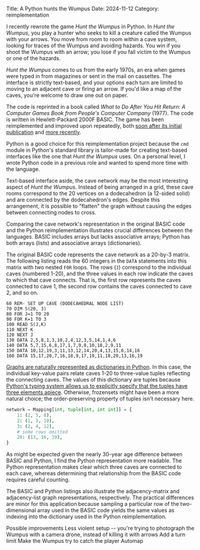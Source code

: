 Title: A Python hunts the Wumpus
Date: 2024-11-12
Category: reimplementation

I recently rewrote the game _Hunt the Wumpus_ in Python.  In _Hunt the Wumpus_, you play a hunter who seeks to kill a creature called the Wumpus with your arrows.  You move from room to room within a cave system, looking for traces of the Wumpus and avoiding hazards.  You win if you shoot the Wumpus with an arrow; you lose if you fall victim to the Wumpus or one of the hazards.

_Hunt the Wumpus_ comes to us from the early 1970s, an era when games were typed in from magazines or sent in the mail on cassettes.  The interface is strictly text-based, and your options each turn are limited to moving to an adjacent cave or firing an arrow.  If you'd like a map of the caves, you're welcome to draw one out on paper.

The code is reprinted in a book called _What to Do After You Hit Return: A Computer Games Book from People's Computer Company_ (1977).  The code is written in Hewlett-Packard 2000F BASIC.  The game has been reimplemented and improved upon repeatedly, both [soon after its initial publication](https://archive.org/details/Super-Wumpus-Jack-Emmerichs-1978) and [more recently](https://blog.codinghorror.com/the-history-of-wumpus/).

Python is a good choice for this reimplementation project because the `cmd` module in Python's standard library is tailor-made for creating text-based interfaces like the one that _Hunt the Wumpus_ uses.  On a personal level, I wrote Python code in a previous role and wanted to spend more time with the language.

Text-based interface aside, the cave network may be the most interesting aspect of _Hunt the Wumpus_.  Instead of being arranged in a grid, these cave rooms correspond to the 20 vertices on a dodecahedron (a 12-sided solid) and are connected by the dodecahedron's edges.  Despite this arrangement, it is possible to "flatten" the graph without causing the edges between connecting nodes to cross.  

Comparing the cave network's representation in the original BASIC code and the Python reimplementation illustrates crucial differences between the languages.  BASIC includes arrays but lacks associative arrays; Python has both arrays (lists) and associative arrays (dictionaries).

The original BASIC code represents the cave network as a 20-by-3 matrix.  The following listing reads the 60 integers in the `DATA` statements into this matrix with two nested `FOR` loops.  The rows (`J`) correspond to the individual caves (numbered 1-20), and the three values in each row indicate the caves to which that cave connects.  That is, the first row represents the caves connected to cave 1, the second row contains the caves connected to cave 2, and so on. 

```basic
60 REM- SET UP CAVE (DODECAHEDRAL NODE LIST)
70 DIM S(20, 3)
80 FOR J=1 TO 20
90 FOR K=1 TO 3
100 READ S(J,K)
110 NEXT K
120 NEXT J
130 DATA 2,5,8,1,3,10,2,4,12,3,5,14,1,4,6
140 DATA 5,7,15,6,8,17,1,7,9,8,10,18,2,9,11
150 DATA 10,12,19,3,11,13,12,14,20,4,13,15,6,14,16
160 DATA 15,17,20,7,16,18,9,17,19,11,18,20,13,16,19
```

[Graphs are naturally represented as dictionaries in Python](https://www.python.org/doc/essays/graphs/).  In this case, the individual key-value pairs relate caves 1-20 to three-value tuples reflecting the connecting caves.  The values of this dictionary are tuples because [Python's typing system allows us to explicitly specify that the tuples have three elements apiece](https://docs.python.org/3/library/typing.html#annotating-tuples).  Otherwise, frozensets might have been a more natural choice; the order-preserving property of tuples isn't necessary here.

```python
network = Mapping[int, tuple[int, int int]] = {
    1: (2, 5, 8),
    2: (1, 3, 10),
    3: (2, 4, 12),
    # some rows omitted 
    20: (13, 16, 19),
}
```

As might be expected given the nearly 30-year age difference between BASIC and Python, I find the Python representation more readable.  The Python representation makes clear which three caves are connected to each cave, whereas determining that relationship from the BASIC code requires careful counting. 

The BASIC and Python listings also illustrate the adjacency-matrix and adjacency-list graph representations, respectively.  The practical differences are minor for this application because sampling a particular row of the two-dimensional array used in the BASIC code yields the same values as indexing into the dictionary used in the Python reimplementation.

Possible improvements
Less violent setup -- you're trying to photograph the Wumpus with a camera drone, instead of killing it with arrows 
Add a turn limit
Make the Wumpus try to catch the player 
Automap
